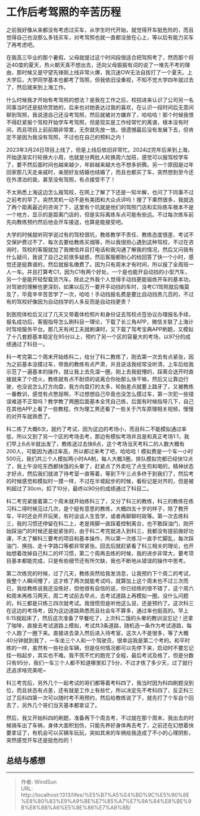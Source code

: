 # 工作后考驾照的辛苦历程


之前我好像从来都没有考虑过买车，从学生时代开始，就觉得开车挺危险的，而且觉得自己也没那么多钱买车，对考驾照也就一直都没放在心上，等以后有能力买车了再考虑吧。

在我高三毕业的那个暑假，父母就提过这个时间段很适合把驾照考了，然而那个将近40度的夏天，热火朝天真不想出去，还向父母振振有词的说了一堆先不考的理由，那时候又是守望先锋刚上线非常火爆，我沉迷OW无法自拔打了一个夏天。上大学后，大学同学基本也都考了驾照，但我依旧没重视，不知不觉大学四年就过去了，然后就来到上海工作。

什么时候我才开始有考驾照的想法？是我在工作之后，校招进来认识了公司另一名同事当时还是挺欣赏她的，后来也对她表达过我的喜欢，在认识一段时间后无意间聊到驾照，我说道自己还没考驾照，然后就被对方嫌弃了，哈哈哈！那个时候我恨不得赶紧报个驾校开始学车考驾照，但是现实是工作经常忙的离谱，根本没有时间，而且项目上前前期非常累，无奈就先放一放。很遗憾最后没有发展下去，但肯定不是因为我没有驾照，不过也在自己的预料之内！

2023年3月24日项目上线了，但是上线后依旧非常忙。2024过完年后来到上海，开始逐渐实行轮换大小周，也就是分两批人轮换周六加班，感觉可以报驾校学车了，要不然后面时间也越来越少，年龄越来越大也不想多折腾。另一个原因是过年回家那几天走亲戚时，亲朋好友结婚也结婚了，而且也都买了车，突然想到至今还在外漂泊的我，甚至没有驾照，有点接受不了！

不太熟悉上海这边怎么报驾校，在网上了解了下还是一知半解，也问了下同事不过之前考的早了。突然灵机一动不是有美团和大众点评吗！搜了下果然很多，我就选了两个距离最近的咨询了下，这里有个坑就是他们的驾照门店和实际练车根本不是一个地方，显示的是距离门店的，但是实际离练车点可能有些远。不过每次练车前先向教练预约然后他会开车接送，也算是能接受吧。

大学的时候就听同学说过有的驾校很坑，教练教学不责任、教练态度很差、考试不交保护费过不了、每次去要给教练买烟等，所以我很担心遇到这种驾校，不过在咨询时，驾校的客服就加了我微信并且打电话和我沟通了解我的情况，然后又问我有什么疑问，我说了自己之前很多疑惑，然后客服都耐心的给回答了快一个小时，感觉还是挺靠谱的，然后就报名缴费了。因为只有周末才有时间，所以报了全周班一人一车。并且打算考C1，因为C1有两个好处，一个是也能开自动挡的小型汽车，另一个是能开轻型载货汽车。除此之外我个人觉得手动挡更能锻炼开车的基本功，对驾驶的理解也更深刻，如果以后万一要开手动挡的车时，没考C1驾照就后悔莫及了，毕竟辛辛苦苦学了一次，哈哈！手动挡报名费是要比自动挡贵几百的，不过有的驾校好像因为自动挡学的人多反而是自动挡更贵？

到医院体检后又过了几天又带着体检照片和身份证去驾校点签协议办理报名手续，报名成功后，客服指导怎么刷科目一理论，下载了长三角APP，微信关联了上海计时驾培服务平台。那几天有闲工夫就刷课时，又下载了驾考宝典APP刷题，又模拟了十几套题基本稳定在95分以上，预约了另一个区的容量大的考场，以97分的成绩通过了科目一。

科一考完第二个周末开始练科二，给分了科二教练了，刚去第一次去有点紧张，因为之前基本没摸过车，带我的教练有点严肃，并且说话我经常没听清，上车后给我示范了一遍基本的操作，就让我上去先溜一圈，刚上去我挺懵的，踩离合送开时直接就来了个熄火，教练就有点不耐烦的说离合你抬那么快干嘛，然后又让靠边行驶，也没说怎么打方向盘，我方向盘打的太多，轮胎差点就要上路牙了，又被教练一番教训，感觉有点憋屈啊，不过想想自己毕竟也没怎么摸过车，第一次犯一些错误难道不正常吗？教学教了两圈后面基本全凭自己练，后面有时候指导几下，自己在其他APP上看了一些教程，作为理工男还看了一些关于汽车原理相关视频，慢慢的对开车就熟悉了。

科二练了大概6次，就约了考试，因为这边的考场小，而且科二不能模拟通过率低，所以又到了另一个区的考场去考，那边有模拟考场并且是和真正考场1:1，我们早上6点半就出发了，教练送过去快8点，这个考场当天考科二的人数大概有200人，可能因为通过率高，所以都过来考了吧，哈哈哈！模拟费是一个车一小时500元，我们共三个人模拟两小时AA制，每人大概3圈，排队模拟完都已经快12点了，我上午没吃东西都快饿的头晕了，赶紧点了外卖吃了点生煎和喝的，精神状态才好点，然后我们就进了待考室一直等着，等到下午三点多终于到我们了，然后考的时候感觉和模拟时一摸一样，不过在半坡起步的时候，看标记是对齐的，但是被判超过了30cm，扣了10分，最终以90分的成绩通过了科目二。

科二考完紧接着第二个周末就开始练科三了，又分了科三的教练，科三的教练在练习科二得时候见过几次，是个挺有意思的教练，大概四五十岁的样子，除了教开车，平时还会开开玩笑，有时谈谈人生哲学，或者再聊聊时政等。第一次去练科三，我的习惯还停留在科二上，老是用脚一直踩着控制离合，也不敢踩油门，刚开始踩油门的时候还是挺紧张的，由于科二考完就进入到科三，我都没有提前做好功课，不太了解科三要考的项目和基本操作，所以第一次练习一直手忙脚乱，每次踩油门、换挡、走十字路口等都非常紧张。回去后就赶紧看了科三相关的理论，也开始想着改掉自己科二的坏习惯，第二个周再去练的时候，我的进步非常大，要考项目基本都能完成，只是有些细节还有所欠缺，我也不断地从错误的操作中思考。

第二次练完的时候，过了几天，教练突然给我发消息，让我预约下个周二的考试，我整个人瞬间懵了，这才练了两次就能考试吗，就算加上这个周末也不过三次而已，我给教练说我还没练好，但他很有自信的说，你已经练的很不错了，这个周六和周末再练习两天，周二考试前去早点，去考试道路上再模拟一圈，没什么问题的，科三都是只练三四次就考试。我很慌但是听他这么说，还是预约了。这次科三在这边的考场考，因为这边道路熟悉而且社会车不算多，通过率也挺高的。早上6:15就起床了，然后这次准备了早餐吃了，上次科二饿的头晕的教训没忘记！还拿了咖啡，直接去考试道路上模拟，考试共3条道路，随机选一条作为考试道路，每个人跑了一圈下来。直接进去录入然后进入待考室，这次人不是很多，等了大概40分钟就到我了，一车坐三个人和一个驾驶员，很幸运我是第二个考的。和平时练的一样，虽然有一些社会车辆，但是任何情况都可以先停下来，启动时不要忘记挂一档起步，其实也不难。我不慌不忙的跑完了全程，最后考试及格了，但是分数只有95分，我们一车三个人都不知道哪里扣了5分，不过才练了多少天，过了就行还追求啥完美呢~

科三考完后，另外几个一起考试的哥们都等着考科四了，我当时因为科四刷题没到位，而且状态有点差，还有就是工作上有些忙，所以决定先不考科四了，反正科三过了后科四第一次可以随时考不用预约，然后给教练说了下，就先打了个车自个回去了，另外几个哥们当天基本都拿证了。

然后，我又开始科四的刷题，准备再下个周去考，不过就在那个周末，我出去的时候骑车出了车祸，身体大面积划伤，只能先养好身体再去考了，之前还在幻想着快要拿证了，有机会可以买辆车玩玩，突如其来的车祸给我造成了不小的心理阴影，突然感觉开车还是挺危险的！


## 总结与感想





---

> 作者: WindSun  
> URL: http://localhost:1313/lifes/%E5%B7%A5%E4%BD%9C%E5%90%8E%E8%80%83%E9%A9%BE%E7%85%A7%E7%9A%84%E8%BE%9B%E8%8B%A6%E5%8E%86%E7%A8%8B/  

